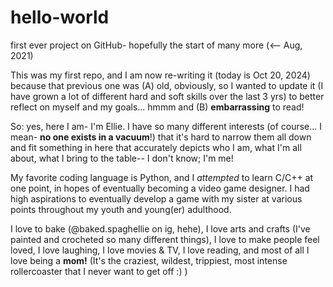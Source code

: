 # hello-world
first ever project on GitHub- hopefully the start of many more (<-- Aug, 2021)

This was my first repo, and I am now re-writing it (today is Oct 20, 2024) because that previous one was
(A) old, obviously, so I wanted to update it (I have grown a lot of different hard and soft skills
over the last 3 yrs) to better reflect on myself and my goals... hmmm
and
(B) **embarrassing** to read!

So: yes, here I am- I'm Ellie. I have so many different interests (of course... I mean-
**no one exists in a vacuum**!) that it's hard to narrow them all down and fit something in here that
accurately depicts who I am, what I'm all about, what I bring to the table-- I don't know;
I'm me! 

My favorite coding language is Python, and I *attempted* to learn C/C++ at one point, in hopes of 
eventually becoming a video game designer. I had high aspirations to eventually develop a game with my
sister at various points throughout my youth and young(er) adulthood.

I love to bake (@baked.spaghellie on ig, hehe), I love arts and crafts (I've painted and crocheted so many
different things), I love to make people feel loved, I love laughing, I love movies & TV, I love reading,
and most of all I love being a **mom!** (It's the craziest, wildest, trippiest, most intense rollercoaster
that I never want to get off :) )
